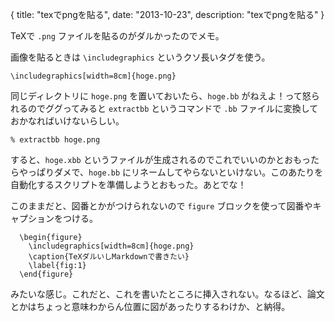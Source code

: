 {
  title: "texでpngを貼る",
  date: "2013-10-23",
  description: "texでpngを貼る"
}

TeXで `.png` ファイルを貼るのがダルかったのでメモ。

画像を貼るときは `\includegraphics` というクソ長いタグを使う。

```
\includegraphics[width=8cm]{hoge.png}
```

同じディレクトリに `hoge.png` を置いておいたら、`hoge.bb` がねえよ！って怒られるのでググってみると `extractbb` というコマンドで `.bb` ファイルに変換しておかなればいけないらしい。

```
% extractbb hoge.png
```

すると、`hoge.xbb` というファイルが生成されるのでこれでいいのかとおもったらやっぱりダメで、`hoge.bb` にリネームしてやらないといけない。このあたりを自動化するスクリプトを準備しようとおもった。あとでな！

このままだと、図番とかがつけられないので `figure` ブロックを使って図番やキャプションをつける。

```
  \begin{figure}
    \includegraphics[width=8cm]{hoge.png}
    \caption{TeXダルいしMarkdownで書きたい}
    \label{fig:1}
  \end{figure}
```

みたいな感じ。これだと、これを書いたところに挿入されない。なるほど、論文とかはちょっと意味わからん位置に図があったりするわけか、と納得。
